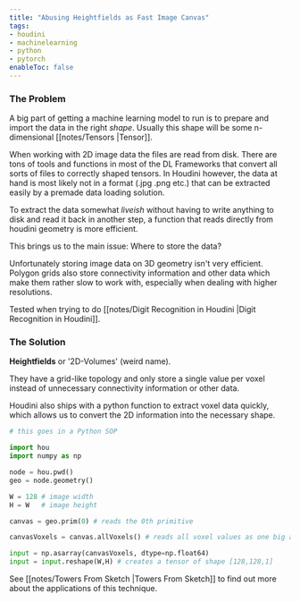 ```yaml
---
title: "Abusing Heightfields as Fast Image Canvas"
tags:
- houdini
- machinelearning
- python
- pytorch
enableToc: false
---
```


### The Problem

A big part of getting a machine learning model to run is to prepare and import the data in the right _shape_. Usually this shape will be some n-dimensional [[notes/Tensors |Tensor]]. 

When working with 2D image data the files are read from disk. There are tons of tools and functions in most of the DL Frameworks that convert all sorts of files to correctly shaped tensors. In Houdini however, the data at hand is most likely not in a format (.jpg .png etc.) that can be extracted easily by a premade data loading solution.

To extract the data somewhat _liveish_ without having to write anything to disk and read it back in another step, a function that reads directly from houdini geometry is more efficient.

This brings us to the main issue: Where to store the data?

Unfortunately storing image data on 3D geometry isn't very efficient. Polygon grids also store connectivity information and other data which make them rather slow to work with, especially when dealing with higher resolutions. 

Tested when trying to do [[notes/Digit Recognition in Houdini |Digit Recognition in Houdini]].

### The Solution

**Heightfields** or '2D-Volumes' (weird name). 

They have a grid-like topology and only store a single value per voxel instead of unnecessary connectivity information or other data. 

Houdini also ships with a python function to extract voxel data quickly, which allows us to convert the 2D information into the necessary shape.

```Python 
# this goes in a Python SOP

import hou
import numpy as np

node = hou.pwd()
geo = node.geometry()

W = 128 # image width
H = W   # image height

canvas = geo.prim(0) # reads the 0th primitive 

canvasVoxels = canvas.allVoxels() # reads all voxel values as one big array [1, 2, ... , n]

input = np.asarray(canvasVoxels, dtype=np.float64)
input = input.reshape(W,H) # creates a tensor of shape [128,128,1]
```

See [[notes/Towers From Sketch |Towers From Sketch]] to find out more about the applications of this technique.
